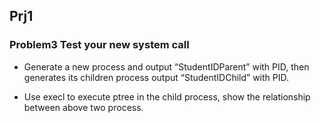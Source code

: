 ## Prj1

### Problem3 Test your new system call

* Generate a new process and output “StudentIDParent” with PID, then generates its children process output “StudentIDChild” with PID.

* Use execl to execute ptree in the child process, show the relationship between above two process. 